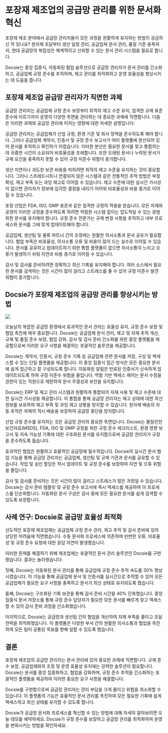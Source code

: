 # 포장재 제조업의 공급망 관리를 위한 문서화 혁신

포장재 제조 분야에서 공급망 관리자들이 모든 과정을 원활하게 유지하는 방법이 궁금하신 적 있나요? 원자재 조달부터 생산 일정 관리, 공급업체 문서 관리, 품질 기준 충족까지, 현대 공급망의 복잡성은 체계적이고 신뢰할 수 있는 문서 관리 시스템을 필요로 합니다.

Docsie는 중앙 집중식, 자동화된 협업 솔루션으로 공급망 관리자가 문서 관리를 간소화하고, 공급업체 규정 준수를 추적하며, 재고 관리를 최적화하고 운영 효율성을 향상시키는 데 도움을 줍니다.

## 포장재 제조업 공급망 관리자가 직면한 과제

공급망 관리자는 공급업체 규정 준수 보장부터 최적의 재고 수준 유지, 엄격한 규제 표준 준수에 이르기까지 운영의 다양한 측면을 관리하는 데 중요한 과제에 직면합니다. 다음은 이러한 과제와 공급망 관리에 미치는 영향에 대한 자세한 설명입니다:

공급망 관리자는 공급업체가 산업 규정, 환경 기준 및 회사 정책을 준수하도록 해야 합니다. 그러나 공급업체 계약서, 인증서 및 규정 준수 보고서가 여러 플랫폼에 분산되어 있어 문서를 추적하고 확인하기 어렵습니다. 이러한 분산은 필요한 문서를 찾고 통합하는 데 귀중한 시간이 소요되어 비효율성을 초래합니다. 또한 오래된 문서나 누락된 문서가 규제 요건을 충족하지 못할 수 있어 규정 미준수 위험이 증가합니다.

생산 지연이나 과도한 보관 비용을 피하려면 최적의 재고 수준을 유지하는 것이 중요합니다. 그러나 스프레드시트나 연결되지 않은 시스템과 같은 전통적인 추적 방법은 부정확성, 재고 부족 또는 과잉 재고로 이어질 수 있습니다. 재고 수준에 대한 실시간 가시성이 없으면 관리자가 정보에 입각한 결정을 내리기 어려워 비효율성과 비용 증가로 이어질 수 있습니다.

포장 산업은 FDA, ISO, GMP 표준과 같은 엄격한 규정의 적용을 받습니다. 모든 자재와 공정이 이러한 규정을 준수하도록 하려면 적절한 시스템 없이는 압도적일 수 있는 광범위한 문서를 유지해야 합니다. 규정 준수 전문가는 규제 변경 사항을 추적하고 내부 프로세스와 문서를 그에 맞게 업데이트해야 합니다.

공급업체, 생산팀 및 물류 파트너 간의 조정에는 원활한 의사소통과 문서 공유가 필요합니다. 협업 부족은 비효율성, 의사소통 오류 및 비용이 많이 드는 실수로 이어질 수 있습니다. 문서를 공유하고 업데이트하기 위한 통합 플랫폼이 없으면 의사소통이 느리고 오류가 발생하기 쉬워 지연과 비용 증가로 이어질 수 있습니다.

감사 및 검사를 준비하려면 정확하고 최신 기록을 유지해야 합니다. 여러 소스에서 필요한 문서를 검색하는 것은 시간이 많이 걸리고 스트레스를 줄 수 있어 규정 미준수 발견 위험이 증가합니다.

## Docsie가 포장재 제조업의 공급망 관리를 향상시키는 방법

![](https://cdn.docsie.io/workspace_PxAvC1Uenuc7ad6H3/doc_wn84Jkoc6hIMTO2eE/file_3T2N3Hk45ALKCBtj7/image_f8843944-2bc2-a963-8dd9-6c8d60fe4fef.jpg)

오늘날의 복잡한 공급망 환경에서 효과적인 문서 관리는 효율성 유지, 규정 준수 보장 및 협업 촉진에 매우 중요합니다. Docsie는 공급업체 문서 관리, 재고 및 자재 추적 개선, 규제 및 품질 준수 보장, 협업 강화, 감사 및 검사 준비 간소화를 위한 중앙 플랫폼을 제공함으로써 이러한 요구 사항을 해결하는 포괄적인 솔루션을 제공합니다.

Docsie는 계약서, 인증서, 규정 준수 기록 등 공급업체 관련 문서를 저장, 구성 및 액세스할 수 있는 단일 플랫폼을 제공합니다. 이 중앙 집중식 접근 방식은 모든 중요한 문서에 쉽게 접근하고 잘 구성되도록 합니다. 자동화된 알림은 만료된 인증서가 신속하게 업데이트되도록 하여 규정 미준수 위험을 줄입니다. 역할 기반 액세스 제어는 문서 수정을 권한이 있는 직원으로 제한하여 문서 무결성과 보안을 유지합니다.

Docsie는 ERP 및 재고 관리 시스템과 원활하게 통합되어 자재 사용 및 재고 수준에 대한 실시간 가시성을 제공합니다. 이 통합을 통해 공급망 관리자는 재고 상태에 대한 최신 정보를 보유하여 재고 부족 및 과잉 재고 상황을 방지할 수 있습니다. 원자재 배송의 자동 추적은 자재의 적시 배송을 보장하여 공급망 중단을 방지합니다.

산업 규정 준수를 유지하는 것은 공급망 관리의 중요한 측면입니다. Docsie는 물질안전보건자료(MSDS), FDA, ISO 및 GMP 규정을 위한 규정 준수 체크리스트, 환경 영향 보고서 및 지속 가능성 기록에 대한 구조화된 문서를 유지함으로써 공급망 관리자가 규정을 준수하도록 돕습니다.

효과적인 협업은 원활하고 효율적인 공급망에 필수적입니다. Docsie의 실시간 문서 협업 기능을 통해 공급망 관리자는 공급업체, 생산팀 및 규제 기관과 문서를 공유할 수 있습니다. 작업 및 승인 할당은 적시 업데이트 및 규정 준수를 보장하여 지연 및 오류 위험을 줄입니다.

감사 및 검사를 준비하는 것은 시간이 많이 걸리고 스트레스가 많은 과정일 수 있습니다. Docsie는 감사 준비 템플릿 및 규정 준수 보고서에 즉시 액세스를 제공하여 이 프로세스를 단순화합니다. 자동화된 문서 구성은 검사 중에 모든 필요한 문서를 쉽게 검색할 수 있도록 보장합니다.

## 사례 연구: Docsie로 공급망 효율성 최적화

선도적인 포장재 제조업체는 공급업체 규정 준수 관리, 재고 추적 및 감사 준비에 있어 상당한 어려움에 직면했습니다. 수동 문서화 프로세스에 의존하여 빈번한 오류, 비효율성 및 규정 준수 요청에 대한 응답 지연이 발생했습니다.

이러한 문제를 해결하기 위해 제조업체는 포괄적인 문서 관리 솔루션인 Docsie를 구현했습니다. 결과는 놀라웠습니다:

첫째, Docsie는 자동화된 문서 관리를 통해 공급업체 규정 준수 추적 속도를 30% 향상시켰습니다. 이 기능을 통해 공급업체 문서 및 인증서를 실시간으로 추적할 수 있어 모든 공급업체가 필요한 요구 사항을 충족하고 문서가 최신 상태로 유지되도록 했습니다.

둘째, Docsie는 구조화된 기록 보관을 통해 감사 준비 시간을 40% 단축했습니다. 중앙 집중식 문서 저장소를 통해 규정 준수 담당자가 필요한 모든 문서를 빠르게 찾고 액세스할 수 있어 감사 준비 과정을 간소화했습니다.

마지막으로, Docsie는 공급망과 생산팀 간의 협업을 개선하여 자재 부족을 줄이고 조달 전략을 최적화했습니다. 이 플랫폼은 다양한 부서 간의 원활한 의사소통과 협업을 촉진하여 모든 팀이 공통된 목표를 향해 일할 수 있도록 했습니다.

## 결론

포장재 제조업의 공급망 관리자는 문서 관리에 있어 중요한 과제에 직면합니다. 규제 준수 보장, 공급업체와의 조정 및 운영 효율성 유지에는 강력한 솔루션이 필요합니다. Docsie는 문서를 중앙 집중화하고, 협업을 강화하며, 규정 준수 추적을 간소화하는 포괄적인 플랫폼을 제공하여 이러한 중요한 요구 사항을 해결합니다.

Docsie를 구현함으로써 공급망 관리자는 관리 부담을 크게 줄이고 위험을 최소화할 수 있습니다. 이 플랫폼의 기능은 효율적인 문서 관리를 촉진하여 모든 필요한 기록에 쉽게 액세스하고 최신 상태를 유지할 수 있도록 합니다.

Docsie가 공급망 문서화 프로세스를 혁신할 수 있는 방법에 대해 자세히 알아보려면 오늘 데모를 예약하세요. Docsie가 규정 준수를 보장하고 공급망 관리를 최적화하여 운영을 변화시키는 방법을 확인하세요.